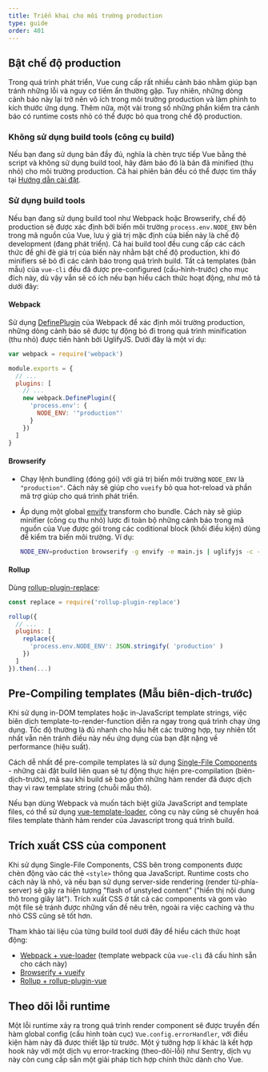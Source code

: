 ```yaml
---
title: Triển khai cho môi trường production
type: guide
order: 401
---
```


## Bật chế độ production

Trong quá trình phát triển, Vue cung cấp rất nhiều cảnh báo nhằm giúp bạn tránh những lỗi và nguy cơ tiềm ẩn thường gặp. Tuy nhiên, những dòng cảnh báo này lại trở nên vô ích trong môi trường production và làm phình to kích thước ứng dụng. Thêm nữa, một vài trong số những phần kiểm tra cảnh báo có runtime costs nhỏ có thể được bỏ qua trong chế độ production.

### Không sử dụng build tools (công cụ build)

Nếu bạn đang sử dụng bản đầy đủ, nghĩa là chèn trực tiếp Vue bằng thẻ script và không sử dụng build tool, hãy đảm bảo đó là bản đã minified (thu nhỏ) cho môi trường production. Cả hai phiên bản đều có thể được tìm thấy tại [Hướng dẫn cài đặt](installation.html#Direct-lt-script-gt-Include).

### Sử dụng build tools

Nếu bạn đang sử dụng build tool như Webpack hoặc Browserify, chế độ production sẽ được xác định bởi biến môi trường `process.env.NODE_ENV` bên trong mã nguồn của Vue, lưu ý giá trị mặc định của biến này là chế độ development (đang phát triển). Cả hai build tool đều cung cấp các cách thức để ghi đè giá trị của biến này nhằm bật chế độ production, khi đó minifiers sẽ bỏ đi các cảnh báo trong quá trình build. Tất cả templates (bản mẫu) của `vue-cli` đều đã được pre-configured (cấu-hình-trước) cho mục đích này, dù vậy vẫn sẽ có ích nếu bạn hiểu cách thức hoạt động, như mô tả dưới đây:

#### Webpack

Sử dụng [DefinePlugin](https://webpack.js.org/plugins/define-plugin/) của Webpack để xác định môi trường production, những dòng cảnh báo sẽ được tự động bỏ đi trong quá trình minification (thu nhỏ) được tiến hành bởi UglifyJS. Dưới đây là một ví dụ:

``` js
var webpack = require('webpack')

module.exports = {
  // ...
  plugins: [
    // ...
    new webpack.DefinePlugin({
      'process.env': {
        NODE_ENV: '"production"'
      }
    })
  ]
}
```

#### Browserify

- Chạy lệnh bundling (đóng gói) với giá trị biến môi trường `NODE_ENV` là `"production"`. Cách này sẽ giúp cho `vueify` bỏ qua hot-reload và phần mã trợ giúp cho quá trình phát triển.

- Áp dụng một global [envify](https://github.com/hughsk/envify) transform cho bundle. Cách này sẽ giúp minifier (công cụ thu nhỏ) lược đi toàn bộ những cảnh báo trong mã nguồn của Vue được gói trong các coditional block (khối điều kiện) dùng để kiểm tra biến môi trường. Ví dụ:

  ``` bash
  NODE_ENV=production browserify -g envify -e main.js | uglifyjs -c -m > build.js
  ```

#### Rollup

Dùng [rollup-plugin-replace](https://github.com/rollup/rollup-plugin-replace):

``` js
const replace = require('rollup-plugin-replace')

rollup({
  // ...
  plugins: [
    replace({
      'process.env.NODE_ENV': JSON.stringify( 'production' )
    })
  ]
}).then(...)
```

## Pre-Compiling templates (Mẫu biên-dịch-trước)

Khi sử dụng in-DOM templates hoặc in-JavaScript template strings, việc biên dịch template-to-render-function diễn ra ngay trong quá trình chạy ứng dụng. Tốc độ thường là đủ nhanh cho hầu hết các trường hợp, tuy nhiên tốt nhất vẫn nên tránh điều này nếu ứng dụng của bạn đặt nặng về performance (hiệu suất).

Cách dễ nhất để pre-compile templates là sử dụng [Single-File Components](single-file-components.html) - những cài đặt build liên quan sẽ tự động thực hiện pre-compilation (biên-dịch-trước), mã sau khi build sẽ bao gồm những hàm render đã được dịch thay vì raw template string (chuỗi mẫu thô).

Nếu bạn dùng Webpack và muốn tách biệt giữa JavaScript and template files, có thể sử dụng [vue-template-loader](https://github.com/ktsn/vue-template-loader), công cụ này cũng sẽ chuyển hoá files template thành hàm render của Javascript trong quá trình build.

## Trích xuất CSS của component

Khi sử dụng Single-File Components, CSS bên trong components được chèn động vào các thẻ `<style>` thông qua JavaScript. Runtime costs cho cách này là nhỏ, và nếu bạn sử dụng server-side rendering (render từ-phía-server) sẽ gây ra hiện tượng "flash of unstyled content" ("hiển thị nội dung thô trong giây lát"). Trích xuất CSS ở tất cả các components và gom vào một file sẽ tránh được những vấn đề nêu trên, ngoài ra việc caching và thu nhỏ CSS cũng sẽ tốt hơn.

Tham khảo tài liệu của từng build tool dưới đây để hiểu cách thức hoạt động:

- [Webpack + vue-loader](https://vue-loader.vuejs.org/en/configurations/extract-css.html) (template webpack của `vue-cli` đã cấu hình sẵn cho cách này)
- [Browserify + vueify](https://github.com/vuejs/vueify#css-extraction)
- [Rollup + rollup-plugin-vue](https://vuejs.github.io/rollup-plugin-vue/#/en/2.3/?id=custom-handler)

## Theo dõi lỗi runtime

Một lỗi runtime xảy ra trong quá trình render component sẽ được truyền đến hàm global config (cấu hình toàn cục) `Vue.config.errorHandler`, với điều kiện hàm này đã được thiết lập từ trước. Một ý tưởng hợp lí khác là kết hợp hook này với một dịch vụ error-tracking (theo-dõi-lỗi) như Sentry, dịch vụ này còn cung cấp sẵn một giải pháp tích hợp chính thức dành cho Vue.
